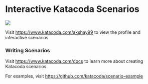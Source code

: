 # Interactive Katacoda Scenarios

[![](http://shields.katacoda.com/katacoda/akshay99/count.svg)](https://www.katacoda.com/akshay99 "Get your profile on Katacoda.com")

Visit https://www.katacoda.com/akshay99 to view the profile and interactive scenarios

### Writing Scenarios
Visit https://www.katacoda.com/docs to learn more about creating Katacoda scenarios

For examples, visit https://github.com/katacoda/scenario-example
